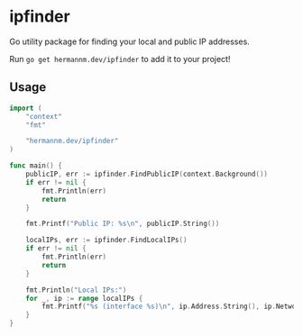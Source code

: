 # ipfinder

Go utility package for finding your local and public IP addresses.

Run `go get hermannm.dev/ipfinder` to add it to your project!

## Usage

```go
import (
	"context"
	"fmt"

	"hermannm.dev/ipfinder"
)

func main() {
	publicIP, err := ipfinder.FindPublicIP(context.Background())
	if err != nil {
		fmt.Println(err)
		return
	}

	fmt.Printf("Public IP: %s\n", publicIP.String())

	localIPs, err := ipfinder.FindLocalIPs()
	if err != nil {
		fmt.Println(err)
		return
	}

	fmt.Println("Local IPs:")
	for _, ip := range localIPs {
		fmt.Printf("%s (interface %s)\n", ip.Address.String(), ip.NetworkInterface.Name)
	}
}
```
